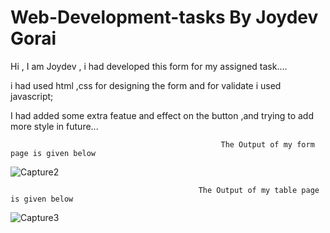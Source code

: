 # Web-Development-tasks By Joydev Gorai

Hi , I am Joydev , i had developed this form for my assigned task....

i had used html ,css for designing the form and for validate i used javascript;

I had added some extra featue and effect on the button ,and trying to add more style in future...





                                                   The Output of my form page is given below


   ![Capture2](https://user-images.githubusercontent.com/83903163/184491364-df5f02be-7712-41d3-8bf9-f17752a196d6.PNG)


                                              The Output of my table page is given below
   ![Capture3](https://user-images.githubusercontent.com/83903163/184493023-6dbba2de-9dc0-473c-8199-fbecc1046051.PNG)
